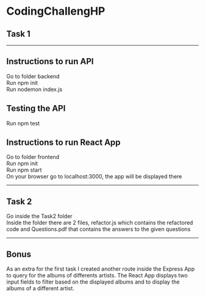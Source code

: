 ﻿# CodingChallengHP
## Task 1
---

## Instructions to run API
Go to folder backend
<br>
Run npm init
<br>
Run nodemon index.js
<br>


## Testing the API
Run npm test

## Instructions to run React App
Go to folder frontend
<br>
Run npm init
<br>
Run npm start
<br>
On your browser go to localhost:3000, the app will be displayed there


----
## Task 2
Go inside the Task2 folder
<br>
Inside the folder there are 2 files, refactor.js which contains the refactored code and Questions.pdf that contains the answers to the given questions

----
## Bonus
As an extra for the first task I created another route inside the Express App to query for the albums of differents artists. The React App displays two input fields to filter based on the displayed albums and to display the albums of a different artist.

